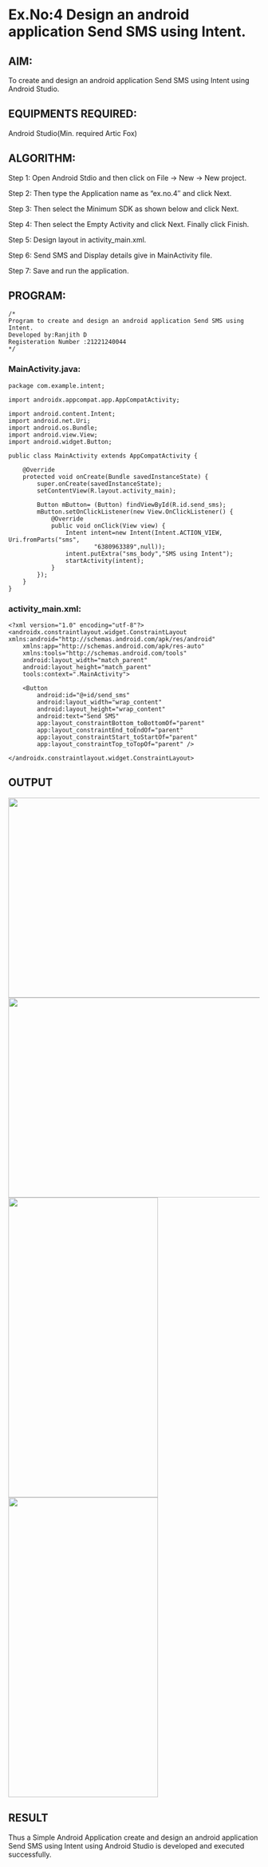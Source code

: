 
# Ex.No:4 Design an android application Send SMS using Intent.


## AIM:

To create and design an android application Send SMS using Intent using Android Studio.

## EQUIPMENTS REQUIRED:

Android Studio(Min. required Artic Fox)

## ALGORITHM:

Step 1: Open Android Stdio and then click on File -> New -> New project.

Step 2: Then type the Application name as “ex.no.4″ and click Next. 

Step 3: Then select the Minimum SDK as shown below and click Next.

Step 4: Then select the Empty Activity and click Next. Finally click Finish.

Step 5: Design layout in activity_main.xml.

Step 6: Send SMS and Display details give in MainActivity file.

Step 7: Save and run the application.

## PROGRAM:
```
/*
Program to create and design an android application Send SMS using Intent.
Developed by:Ranjith D
Registeration Number :21221240044
*/
```
### MainActivity.java:
~~~
package com.example.intent;

import androidx.appcompat.app.AppCompatActivity;

import android.content.Intent;
import android.net.Uri;
import android.os.Bundle;
import android.view.View;
import android.widget.Button;

public class MainActivity extends AppCompatActivity {

    @Override
    protected void onCreate(Bundle savedInstanceState) {
        super.onCreate(savedInstanceState);
        setContentView(R.layout.activity_main);

        Button mButton= (Button) findViewById(R.id.send_sms);
        mButton.setOnClickListener(new View.OnClickListener() {
            @Override
            public void onClick(View view) {
                Intent intent=new Intent(Intent.ACTION_VIEW, Uri.fromParts("sms",
                        "6380963389",null));
                intent.putExtra("sms_body","SMS using Intent");
                startActivity(intent);
            }
        });
    }
}
~~~
### activity_main.xml:
~~~
<?xml version="1.0" encoding="utf-8"?>
<androidx.constraintlayout.widget.ConstraintLayout xmlns:android="http://schemas.android.com/apk/res/android"
    xmlns:app="http://schemas.android.com/apk/res-auto"
    xmlns:tools="http://schemas.android.com/tools"
    android:layout_width="match_parent"
    android:layout_height="match_parent"
    tools:context=".MainActivity">

    <Button
        android:id="@+id/send_sms"
        android:layout_width="wrap_content"
        android:layout_height="wrap_content"
        android:text="Send SMS"
        app:layout_constraintBottom_toBottomOf="parent"
        app:layout_constraintEnd_toEndOf="parent"
        app:layout_constraintStart_toStartOf="parent"
        app:layout_constraintTop_toTopOf="parent" />

</androidx.constraintlayout.widget.ConstraintLayout>
~~~

## OUTPUT
<img src="https://github.com/RanjithD18/Basic-AndroidStudio/blob/main/sendsmsusingintent/Screenshot%20(59).png" width="800" height="400">
<img src="https://github.com/RanjithD18/Basic-AndroidStudio/blob/main/sendsmsusingintent/Screenshot%20(60).png" width="800" height="400">
<img src="https://github.com/RanjithD18/Basic-AndroidStudio/blob/main/sendsmsusingintent/Screenshot_2022-09-25-21-38-00-568_com.example.intent.jpg" width="300" height="600">
<img src="https://github.com/RanjithD18/Basic-AndroidStudio/blob/main/sendsmsusingintent/Screenshot_2022-09-25-21-38-42-088_com.android.mms.jpg" width="300" height="600">


## RESULT
Thus a Simple Android Application create and design an android application Send SMS using Intent using Android Studio is developed and executed successfully.
